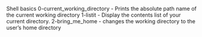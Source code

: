 Shell basics
0-current_working_directory - Prints the absolute path name of the current working directory
1-listit - Display the contents list of your current directory.
2-bring_me_home - changes the working directory to the user’s home directory
